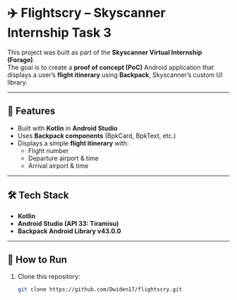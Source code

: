 # ✈️ Flightscry – Skyscanner Internship Task 3

This project was built as part of the **Skyscanner Virtual Internship (Forage)**.  
The goal is to create a **proof of concept (PoC)** Android application that displays a user’s **flight itinerary** using **Backpack**, Skyscanner’s custom UI library.

---

## 📱 Features
- Built with **Kotlin** in **Android Studio**
- Uses **Backpack components** (BpkCard, BpkText, etc.)
- Displays a simple **flight itinerary** with:
  - Flight number  
  - Departure airport & time  
  - Arrival airport & time  

---

## 🛠 Tech Stack
- **Kotlin**  
- **Android Studio (API 33: Tiramisu)**  
- **Backpack Android Library v43.0.0**  

---

## 🚀 How to Run
1. Clone this repository:
   ```bash
   git clone https://github.com/Dwiden17/flightscry.git
